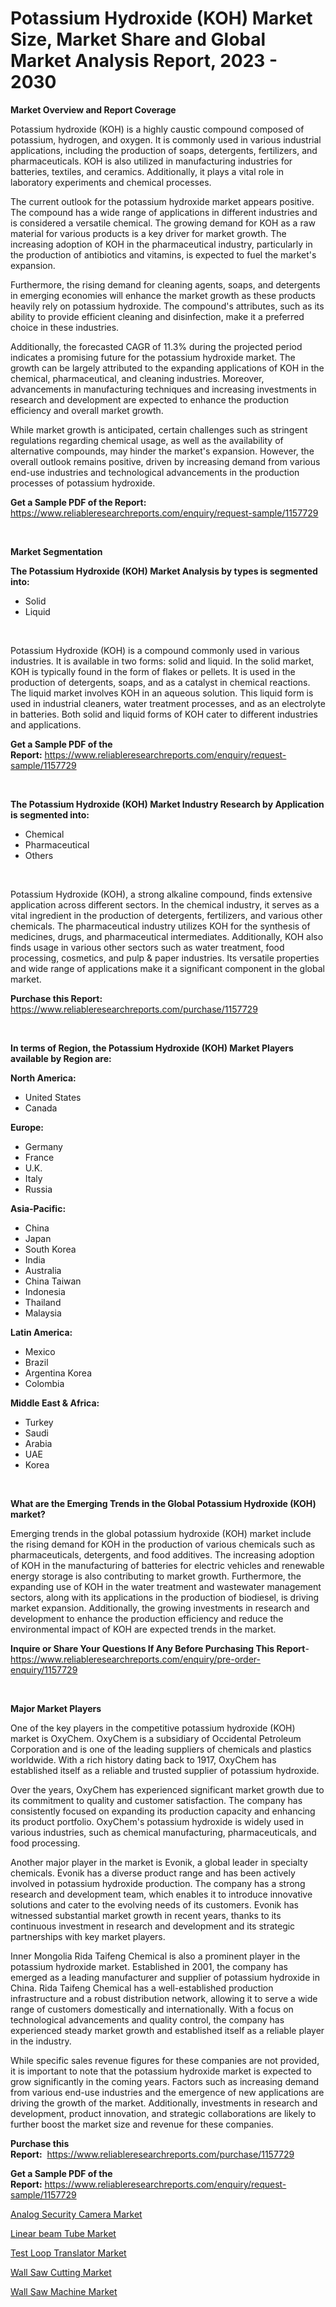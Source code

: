 <p><h1>Potassium Hydroxide (KOH) Market Size, Market Share and Global Market Analysis Report, 2023 - 2030</h1></p><p><strong>Market Overview and Report Coverage</strong></p>
<p><p>Potassium hydroxide (KOH) is a highly caustic compound composed of potassium, hydrogen, and oxygen. It is commonly used in various industrial applications, including the production of soaps, detergents, fertilizers, and pharmaceuticals. KOH is also utilized in manufacturing industries for batteries, textiles, and ceramics. Additionally, it plays a vital role in laboratory experiments and chemical processes.</p><p>The current outlook for the potassium hydroxide market appears positive. The compound has a wide range of applications in different industries and is considered a versatile chemical. The growing demand for KOH as a raw material for various products is a key driver for market growth. The increasing adoption of KOH in the pharmaceutical industry, particularly in the production of antibiotics and vitamins, is expected to fuel the market's expansion.</p><p>Furthermore, the rising demand for cleaning agents, soaps, and detergents in emerging economies will enhance the market growth as these products heavily rely on potassium hydroxide. The compound's attributes, such as its ability to provide efficient cleaning and disinfection, make it a preferred choice in these industries.</p><p>Additionally, the forecasted CAGR of 11.3% during the projected period indicates a promising future for the potassium hydroxide market. The growth can be largely attributed to the expanding applications of KOH in the chemical, pharmaceutical, and cleaning industries. Moreover, advancements in manufacturing techniques and increasing investments in research and development are expected to enhance the production efficiency and overall market growth.</p><p>While market growth is anticipated, certain challenges such as stringent regulations regarding chemical usage, as well as the availability of alternative compounds, may hinder the market's expansion. However, the overall outlook remains positive, driven by increasing demand from various end-use industries and technological advancements in the production processes of potassium hydroxide.</p></p>
<p><strong>Get a Sample PDF of the Report:</strong> <a href="https://www.reliableresearchreports.com/enquiry/request-sample/1157729">https://www.reliableresearchreports.com/enquiry/request-sample/1157729</a></p>
<p>&nbsp;</p>
<p><strong>Market Segmentation</strong></p>
<p><strong>The Potassium Hydroxide (KOH) Market Analysis by types is segmented into:</strong></p>
<p><ul><li>Solid</li><li>Liquid</li></ul></p>
<p>&nbsp;</p>
<p><p>Potassium Hydroxide (KOH) is a compound commonly used in various industries. It is available in two forms: solid and liquid. In the solid market, KOH is typically found in the form of flakes or pellets. It is used in the production of detergents, soaps, and as a catalyst in chemical reactions. The liquid market involves KOH in an aqueous solution. This liquid form is used in industrial cleaners, water treatment processes, and as an electrolyte in batteries. Both solid and liquid forms of KOH cater to different industries and applications.</p></p>
<p><strong>Get a Sample PDF of the Report:</strong>&nbsp;<a href="https://www.reliableresearchreports.com/enquiry/request-sample/1157729">https://www.reliableresearchreports.com/enquiry/request-sample/1157729</a></p>
<p>&nbsp;</p>
<p><strong>The Potassium Hydroxide (KOH) Market Industry Research by Application is segmented into:</strong></p>
<p><ul><li>Chemical</li><li>Pharmaceutical</li><li>Others</li></ul></p>
<p>&nbsp;</p>
<p><p>Potassium Hydroxide (KOH), a strong alkaline compound, finds extensive application across different sectors. In the chemical industry, it serves as a vital ingredient in the production of detergents, fertilizers, and various other chemicals. The pharmaceutical industry utilizes KOH for the synthesis of medicines, drugs, and pharmaceutical intermediates. Additionally, KOH also finds usage in various other sectors such as water treatment, food processing, cosmetics, and pulp & paper industries. Its versatile properties and wide range of applications make it a significant component in the global market.</p></p>
<p><strong>Purchase this Report:</strong>&nbsp; <a href="https://www.reliableresearchreports.com/purchase/1157729">https://www.reliableresearchreports.com/purchase/1157729</a></p>
<p>&nbsp;</p>
<p><strong>In terms of Region, the Potassium Hydroxide (KOH) Market Players available by Region are:</strong></p>
<p>
    <p> <strong> North America: </strong>
        <ul>
            <li>United States</li>
            <li>Canada</li>
        </ul>
        </p> 
    <p> <strong> Europe: </strong>
        <ul>
            <li>Germany</li>
            <li>France</li>
            <li>U.K.</li>
            <li>Italy</li>
            <li>Russia</li>
        </ul>
        </p> 
    <p> <strong> Asia-Pacific: </strong>
        <ul>
            <li>China</li>
            <li>Japan</li>
            <li>South Korea</li>
            <li>India</li>
            <li>Australia</li>
            <li>China Taiwan</li>
            <li>Indonesia</li>
            <li>Thailand</li>
            <li>Malaysia</li>
        </ul>
        </p> 
    <p> <strong> Latin America: </strong>
        <ul>
            <li>Mexico</li>
            <li>Brazil</li>
            <li>Argentina Korea</li>
            <li>Colombia</li>
        </ul>
        </p> 
    <p> <strong> Middle East & Africa: </strong>
        <ul>
            <li>Turkey</li>
            <li>Saudi</li>
            <li>Arabia</li>
            <li>UAE</li>
            <li>Korea</li>
        </ul>
    </p>
    </p>
<p>&nbsp;</p>
<p><strong>What are the Emerging Trends in the Global Potassium Hydroxide (KOH) market?</strong></p>
<p><p>Emerging trends in the global potassium hydroxide (KOH) market include the rising demand for KOH in the production of various chemicals such as pharmaceuticals, detergents, and food additives. The increasing adoption of KOH in the manufacturing of batteries for electric vehicles and renewable energy storage is also contributing to market growth. Furthermore, the expanding use of KOH in the water treatment and wastewater management sectors, along with its applications in the production of biodiesel, is driving market expansion. Additionally, the growing investments in research and development to enhance the production efficiency and reduce the environmental impact of KOH are expected trends in the market.</p></p>
<p><strong>Inquire or Share Your Questions If Any Before Purchasing This Report</strong>- <a href="https://www.reliableresearchreports.com/enquiry/pre-order-enquiry/1157729">https://www.reliableresearchreports.com/enquiry/pre-order-enquiry/1157729</a></p>
<p>&nbsp;</p>
<p><strong>Major Market Players</strong></p>
<p><p>One of the key players in the competitive potassium hydroxide (KOH) market is OxyChem. OxyChem is a subsidiary of Occidental Petroleum Corporation and is one of the leading suppliers of chemicals and plastics worldwide. With a rich history dating back to 1917, OxyChem has established itself as a reliable and trusted supplier of potassium hydroxide.</p><p>Over the years, OxyChem has experienced significant market growth due to its commitment to quality and customer satisfaction. The company has consistently focused on expanding its production capacity and enhancing its product portfolio. OxyChem's potassium hydroxide is widely used in various industries, such as chemical manufacturing, pharmaceuticals, and food processing.</p><p>Another major player in the market is Evonik, a global leader in specialty chemicals. Evonik has a diverse product range and has been actively involved in potassium hydroxide production. The company has a strong research and development team, which enables it to introduce innovative solutions and cater to the evolving needs of its customers. Evonik has witnessed substantial market growth in recent years, thanks to its continuous investment in research and development and its strategic partnerships with key market players.</p><p>Inner Mongolia Rida Taifeng Chemical is also a prominent player in the potassium hydroxide market. Established in 2001, the company has emerged as a leading manufacturer and supplier of potassium hydroxide in China. Rida Taifeng Chemical has a well-established production infrastructure and a robust distribution network, allowing it to serve a wide range of customers domestically and internationally. With a focus on technological advancements and quality control, the company has experienced steady market growth and established itself as a reliable player in the industry.</p><p>While specific sales revenue figures for these companies are not provided, it is important to note that the potassium hydroxide market is expected to grow significantly in the coming years. Factors such as increasing demand from various end-use industries and the emergence of new applications are driving the growth of the market. Additionally, investments in research and development, product innovation, and strategic collaborations are likely to further boost the market size and revenue for these companies.</p></p>
<p><strong>Purchase this Report:</strong>&nbsp;&nbsp;<a href="https://www.reliableresearchreports.com/purchase/1157729">https://www.reliableresearchreports.com/purchase/1157729</a></p>
<p></p>
<p><strong>Get a Sample PDF of the Report:</strong>&nbsp;<a href="https://www.reliableresearchreports.com/enquiry/request-sample/1157729">https://www.reliableresearchreports.com/enquiry/request-sample/1157729</a></p>
<p><p><a href="https://www.linkedin.com/pulse/analog-security-camera-market-insights-players-forecast-till-i09zc/">Analog Security Camera Market</a></p><p><a href="https://www.linkedin.com/pulse/linear-beam-tube-market-research-report-unlocks-analysis-t6vvc/">Linear beam Tube Market</a></p><p><a href="https://www.linkedin.com/pulse/test-loop-translator-market-size-2023-2030-global-industrial-wtnmc/">Test Loop Translator Market</a></p><p><a href="https://medium.com/@ssantosh15121999/wall-saw-cutting-market-size-growth-forecast-2023-2030-9fc503fac8b2">Wall Saw Cutting Market</a></p><p><a href="https://medium.com/@sk99912151/wall-saw-machine-market-size-growth-forecast-2023-2030-84e0fcc76292">Wall Saw Machine Market</a></p></p>